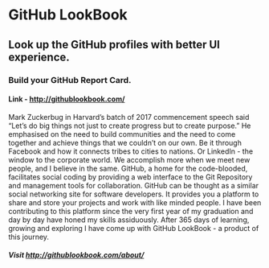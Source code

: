 # GitHub LookBook
## Look up the GitHub profiles with better UI experience. 
### Build your GitHub Report Card.
#### Link - http://githublookbook.com/

Mark Zuckerbug in Harvard’s batch of 2017 commencement speech said “Let’s do big things not just to create progress but to create purpose.” He emphasised on the need to build communities and the need to come together and achieve things that we couldn’t on our own. Be it through Facebook and how it connects tribes to cities to nations. Or LinkedIn - the window to the corporate world. We accomplish more when we meet new people, and I believe in the same. GitHub, a home for the code-blooded, facilitates social coding by providing a web interface to the Git Repository and management tools for collaboration. GitHub can be thought as a similar social networking site for software developers. It provides you a platform to share and store your projects and work with like minded people. I have been contributing to this platform since the very first year of my graduation and day by day have honed my skills assiduously. After 365 days of learning, growing and exploring I have come up with GitHub LookBook - a product of this journey.

##### Visit http://githublookbook.com/about/
